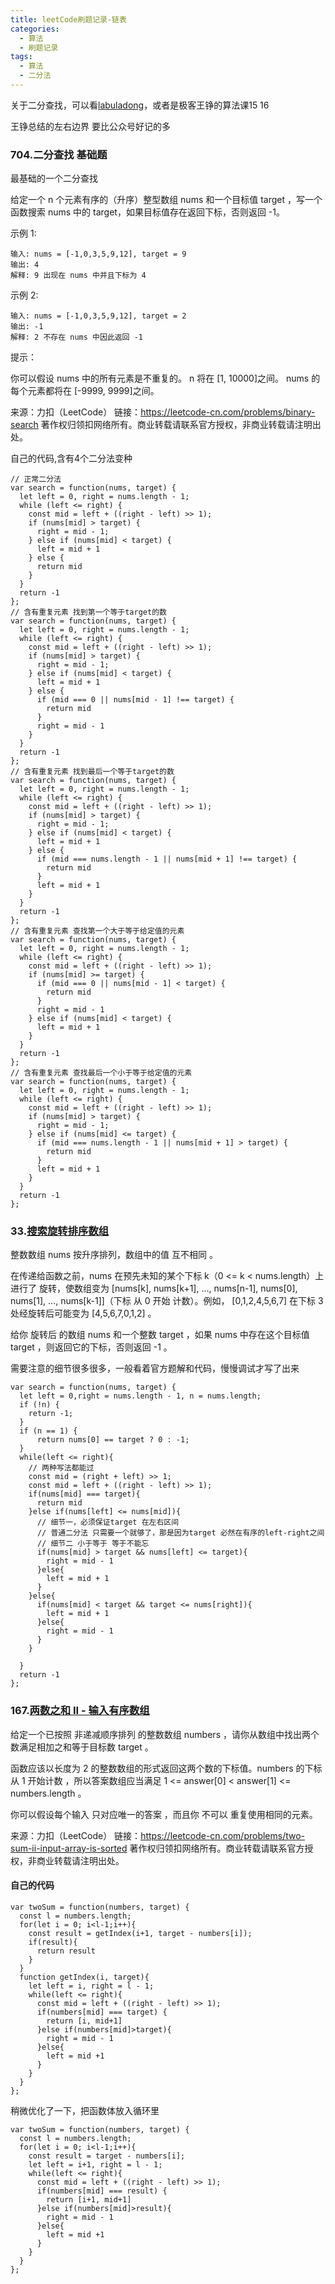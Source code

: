 ```yaml
---
title: leetCode刷题记录-链表
categories: 
  - 算法
  - 刷题记录
tags: 
  - 算法
  - 二分法
---
```

关于二分查找，可以看[labuladong](https://mp.weixin.qq.com/s?__biz=MzAxODQxMDM0Mw==&mid=2247485044&idx=1&sn=e6b95782141c17abe206bfe2323a4226&chksm=9bd7f87caca0716aa5add0ddddce0bfe06f1f878aafb35113644ebf0cf0bfe51659da1c1b733&scene=21#wechat_redirect)，或者是极客王铮的算法课15 16

王铮总结的左右边界 要比公众号好记的多

### 704.二分查找 基础题

最基础的一个二分查找

给定一个 n 个元素有序的（升序）整型数组 nums 和一个目标值 target  ，写一个函数搜索 nums 中的 target，如果目标值存在返回下标，否则返回 -1。

示例 1:

```
输入: nums = [-1,0,3,5,9,12], target = 9
输出: 4
解释: 9 出现在 nums 中并且下标为 4
```

示例 2:

```
输入: nums = [-1,0,3,5,9,12], target = 2
输出: -1
解释: 2 不存在 nums 中因此返回 -1
```

提示：

你可以假设 nums 中的所有元素是不重复的。
n 将在 [1, 10000]之间。
nums 的每个元素都将在 [-9999, 9999]之间。

来源：力扣（LeetCode）
链接：<https://leetcode-cn.com/problems/binary-search>
著作权归领扣网络所有。商业转载请联系官方授权，非商业转载请注明出处。

自己的代码,含有4个二分法变种

```
// 正常二分法
var search = function(nums, target) {
  let left = 0, right = nums.length - 1;
  while (left <= right) {
    const mid = left + ((right - left) >> 1);
    if (nums[mid] > target) {
      right = mid - 1;
    } else if (nums[mid] < target) {
      left = mid + 1
    } else {
      return mid
    }
  }
  return -1
};
// 含有重复元素 找到第一个等于target的数
var search = function(nums, target) {
  let left = 0, right = nums.length - 1;
  while (left <= right) {
    const mid = left + ((right - left) >> 1);
    if (nums[mid] > target) {
      right = mid - 1;
    } else if (nums[mid] < target) {
      left = mid + 1
    } else {
      if (mid === 0 || nums[mid - 1] !== target) {
        return mid
      }
      right = mid - 1
    }
  }
  return -1
};
// 含有重复元素 找到最后一个等于target的数
var search = function(nums, target) {
  let left = 0, right = nums.length - 1;
  while (left <= right) {
    const mid = left + ((right - left) >> 1);
    if (nums[mid] > target) {
      right = mid - 1;
    } else if (nums[mid] < target) {
      left = mid + 1
    } else {
      if (mid === nums.length - 1 || nums[mid + 1] !== target) {
        return mid
      }
      left = mid + 1
    }
  }
  return -1
};
// 含有重复元素 查找第一个大于等于给定值的元素
var search = function(nums, target) {
  let left = 0, right = nums.length - 1;
  while (left <= right) {
    const mid = left + ((right - left) >> 1);
    if (nums[mid] >= target) {
      if (mid === 0 || nums[mid - 1] < target) {
        return mid
      }
      right = mid - 1
    } else if (nums[mid] < target) {
      left = mid + 1
    }
  }
  return -1
};
// 含有重复元素 查找最后一个小于等于给定值的元素
var search = function(nums, target) {
  let left = 0, right = nums.length - 1;
  while (left <= right) {
    const mid = left + ((right - left) >> 1);
    if (nums[mid] > target) {
      right = mid - 1;
    } else if (nums[mid] <= target) {
      if (mid === nums.length - 1 || nums[mid + 1] > target) {
        return mid
      }
      left = mid + 1
    }
  }
  return -1
};
```

### 33.[搜索旋转排序数组](https://leetcode-cn.com/problems/search-in-rotated-sorted-array/)

整数数组 nums 按升序排列，数组中的值 互不相同 。

在传递给函数之前，nums 在预先未知的某个下标 k（0 <= k < nums.length）上进行了 旋转，使数组变为 [nums[k], nums[k+1], ..., nums[n-1], nums[0], nums[1], ..., nums[k-1]]（下标 从 0 开始 计数）。例如， [0,1,2,4,5,6,7] 在下标 3 处经旋转后可能变为 [4,5,6,7,0,1,2] 。

给你 旋转后 的数组 nums 和一个整数 target ，如果 nums 中存在这个目标值 target ，则返回它的下标，否则返回 -1 。

需要注意的细节很多很多，一般看着官方题解和代码，慢慢调试才写了出来

```
var search = function(nums, target) {
  let left = 0,right = nums.length - 1, n = nums.length;
  if (!n) {
    return -1;
  }
  if (n == 1) {
      return nums[0] == target ? 0 : -1;
  }
  while(left <= right){
    // 两种写法都能过
    const mid = (right + left) >> 1;
    const mid = left + ((right - left) >> 1);
    if(nums[mid] === target){
      return mid
    }else if(nums[left] <= nums[mid]){
      // 细节一，必须保证target 在左右区间
      // 普通二分法 只需要一个就够了，那是因为target 必然在有序的left-right之间
      // 细节二 小于等于 等于不能忘
      if(nums[mid] > target && nums[left] <= target){
        right = mid - 1
      }else{
        left = mid + 1
      }
    }else{
      if(nums[mid] < target && target <= nums[right]){
        left = mid + 1
      }else{
        right = mid - 1
      }
    }
      
  }
  return -1
};
```

### 167.[两数之和 II - 输入有序数组](https://leetcode-cn.com/problems/two-sum-ii-input-array-is-sorted/)

给定一个已按照 非递减顺序排列  的整数数组 numbers ，请你从数组中找出两个数满足相加之和等于目标数 target 。

函数应该以长度为 2 的整数数组的形式返回这两个数的下标值。numbers 的下标 从 1 开始计数 ，所以答案数组应当满足 1 <= answer[0] < answer[1] <= numbers.length 。

你可以假设每个输入 只对应唯一的答案 ，而且你 不可以 重复使用相同的元素。

来源：力扣（LeetCode）
链接：<https://leetcode-cn.com/problems/two-sum-ii-input-array-is-sorted>
著作权归领扣网络所有。商业转载请联系官方授权，非商业转载请注明出处。

#### 自己的代码

````
var twoSum = function(numbers, target) {
  const l = numbers.length;
  for(let i = 0; i<l-1;i++){
    const result = getIndex(i+1, target - numbers[i]);
    if(result){
      return result
    }
  }
  function getIndex(i, target){
    let left = i, right = l - 1;
    while(left <= right){
      const mid = left + ((right - left) >> 1);
      if(numbers[mid] === target) {
        return [i, mid+1]
      }else if(numbers[mid]>target){
        right = mid - 1
      }else{
        left = mid +1
      }
    }
  } 
};
````

稍微优化了一下，把函数体放入循环里

```
var twoSum = function(numbers, target) {
  const l = numbers.length;
  for(let i = 0; i<l-1;i++){
    const result = target - numbers[i];
    let left = i+1, right = l - 1;
    while(left <= right){
      const mid = left + ((right - left) >> 1);
      if(numbers[mid] === result) {
        return [i+1, mid+1]
      }else if(numbers[mid]>result){
        right = mid - 1
      }else{
        left = mid +1
      }
    }
  }
};
```

​ 
